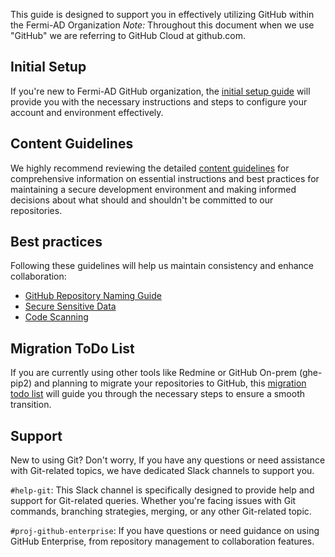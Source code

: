 <!-- markdownlint-disable MD041 -->
This guide is designed to support you in effectively utilizing GitHub within the Fermi-AD Organization
_Note:_ Throughout this document when we use "GitHub" we are referring to GitHub Cloud at github.com.

## Initial Setup

If you're new to Fermi-AD GitHub organization, the [initial setup guide](./initial-setup.md) will provide you with the necessary instructions and steps to configure your account and environment effectively.

## Content Guidelines

We highly recommend reviewing the detailed [content guidelines](./content-guidelines.md) for comprehensive information on essential instructions and best practices for maintaining a secure development environment and making informed decisions about what should and shouldn't be committed to our repositories.

## Best practices

 Following these guidelines will help us maintain consistency and enhance collaboration:

- [GitHub Repository Naming Guide](./repo-naming-guide.md)
- [Secure Sensitive Data](./secure-sensitive-data.md)
- [Code Scanning](./code-scanning.md)

## Migration ToDo List

If you are currently using other tools like Redmine or GitHub On-prem (ghe-pip2) and planning to migrate your repositories to GitHub, this [migration todo list](./migration-todo-list.md) will guide you through the necessary steps to ensure a smooth transition.

## Support

New to using Git? Don't worry, If you have any questions or need assistance with Git-related topics, we have dedicated Slack channels to support you.

`#help-git`: This Slack channel is specifically designed to provide help and support for Git-related queries. Whether you're facing issues with Git commands, branching strategies, merging, or any other Git-related topic.

`#proj-github-enterprise`: If you have questions or need guidance on using GitHub Enterprise, from repository management to collaboration features.
